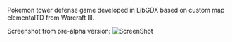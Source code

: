 Pokemon tower defense game developed in LibGDX based on custom map elementalTD from Warcraft III.

Screenshot from pre-alpha version:
![ScreenShot](https://raw.github.com/xkings/PokemonTD/master/screenshot.png)